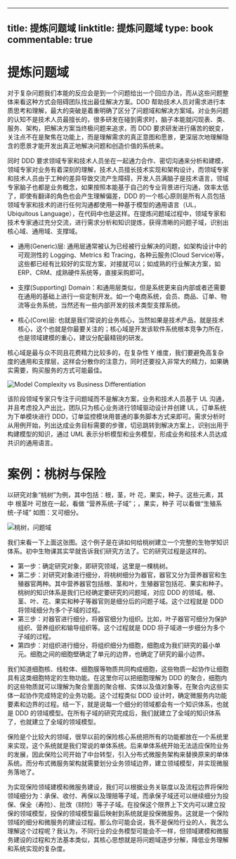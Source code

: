 
---
title: 提炼问题域
linktitle: 提炼问题域
type: book
commentable: true
---

# 提炼问题域

对于复杂问题我们本能的反应会是到一个问题给出一个回应办法，而从这些问题整体来看这种方式会阻碍团队找出最佳解决方案。DDD 帮助技术人员对需求进行本质思考和理解，最大的突破是着重明确了区分了问题域和解决方案域。对业务问题的认知不是技术人员最擅长的，很多研发在碰到需求时，脑子本能就闪现表、类、服务、架构，把解决方案当终极问题来追求，而 DDD 要求研发进行痛苦的蜕变，关注点不在是聚焦在功能上，而是理解需求的真正意图和愿景，更深层次地理解隐含的愿景才能开发出真正地解决问题和创造价值的系统来。

同时 DDD 要求领域专家和技术人员坐在一起通力合作、密切沟通来分析和建模，领域专家对业务有着深刻的理解，技术人员擅长技术实现和架构设计，而领域专家和技术人员由于工种的差异导致交流产生障碍，开发人员满脑子是技术语言，领域专家脑子也都是业务概念，如果按照本能基于自己的专业背景进行沟通，效率太低了，即使有翻译的角色也会产生理解偏差，DDD 的一个核心原则是所有人员包括领域专家和技术的进行任何沟通都使用一种基于模型的通用语言（UL，Ubiquitous Language），在代码中也是这样。在提炼问题域过程中，领域专家和技术专家通过充分交流，进行需求分析和知识提炼，获得清晰的问题子域，识别出核心域、通用域、支撑域。

- 通用(Generic)层: 通用层通常被认为已经被行业解决的问题，如架构设计中的可观测性的 Logging、Metrics 和 Tracing，各种云服务(Cloud Service)等，这些都已经有比较好的实现方案，对接就可以；如成熟的行业解决方案，如 ERP、CRM、成熟硬件系统等，直接采购即可。

- 支撑(Supporting) Domain：和通用层类似，但是系统更来自内部或者还需要在通用的基础上进行一些定制开发。如一个电商系统，会员、商品、订单、物流等业务系统，当然还有一些内部开发的技术类型支撑系统。

- 核心(Core)层: 也就是我们常说的业务核心，当然如果是技术产品，就是技术核心，这个也就是你最要关注的；核心域是开发该软件系统根本竞争力所在，也是领域建模的重心，建议分配最精锐的研发。

核心域是最与众不同且花费精力比较多的，在复杂性 Y 维度，我们要避免高复杂度的通用和支撑层，这样会分散你的注意力，同时还要投入非常大的精力，如果确实需要，购买服务的方式可能最佳。

![Model Complexity vs Business Differentiation](https://s1.ax1x.com/2020/09/13/w0LIdf.png)

该阶段领域专家只专注于问题域而不是解决方案，业务和技术人员基于 UL 沟通，并且考虑投入产出比，团队只为核心业务进行领域驱动设计并创建 UL，订单系统为下单模块进行 DDD，订单监控模块用普通的事务脚本方式来即可。需求分析时从用例开始，列出达成业务目标需要的步骤，切忌跳转到解决方案上，识别出用于构建模型的知识，通过 UML 表示分析模型和业务模型，形成业务和技术人员达成共识的通用语言。

# 案例：桃树与保险

以研究对象“桃树”为例，其中包括：根，茎，叶 花，果实，种子。这些元素，其中 根茎叶 可放在一起，看做 “营养系统-子域”；，果实，种子 可以看做“生殖系统-子域” 如图：又可细分。

![桃树，问题域](https://s3.ax1x.com/2021/02/05/y8C9TH.md.png)

我们来看一下上面这张图。这个例子是在讲如何给桃树建立一个完整的生物学知识体系。初中生物课其实早就告诉我们研究方法了。它的研究过程是这样的。

- 第一步：确定研究对象，即研究领域，这里是一棵桃树。
- 第二步：对研究对象进行细分，将桃树细分为器官，器官又分为营养器官和生殖器官两种。其中营养器官包括根、茎和叶，生殖器官包括花、果实和种子。桃树的知识体系是我们已经确定要研究的问题域，对应 DDD 的领域。根、茎、叶、花、果实和种子等器官则是细分后的问题子域。这个过程就是 DDD 将领域细分为多个子域的过程。
- 第三步：对器官进行细分，将器官细分为组织。比如，叶子器官可细分为保护组织、营养组织和输导组织等。这个过程就是 DDD 将子域进一步细分为多个子域的过程。
- 第四步：对组织进行细分，将组织细分为细胞，细胞成为我们研究的最小单元。细胞之间的细胞壁确定了单元的边界，也确定了研究的最小边界。

我们知道细胞核、线粒体、细胞膜等物质共同构成细胞，这些物质一起协作让细胞具有这类细胞特定的生物功能。在这里你可以把细胞理解为 DDD 的聚合，细胞内的这些物质就可以理解为聚合里面的聚合根、实体以及值对象等，在聚合内这些实体一起协作完成特定的业务功能。这个过程类似 DDD 设计时，确定微服务内功能要素和边界的过程。结一下，就是说每一个细分的领域都会有一个知识体系，也就是 DDD 的领域模型。在所有子域的研究完成后，我们就建立了全域的知识体系了，也就建立了全域的领域模型。

保险是个比较大的领域，很早以前的保险核心系统把所有的功能都放在一个系统里来实现，这个系统就是我们常说的单体系统。后来单体系统开始无法适应保险业务的发展，因此保险公司开始了中台转型，引入分布式微服务架构来替换原来的单体系统。而分布式微服务架构就需要划分业务领域边界，建立领域模型，并实现微服务落地了。

为实现保险领域建模和微服务建设，我们可以根据业务关联度以及流程边界将保险领域细分为：承保、收付、再保以及理赔等子域，而承保子域还可以继续细分为投保、保全（寿险）、批改（财险）等子子域。在投保这个限界上下文内可以建立投保的领域模型，投保的领域模型最后映射到系统就是投保微服务。这就是一个保险领域的细分和微服务的建设过程。那么你可能会说，我不是保险行业的人，我怎么理解这个过程呢？我认为，不同行业的业务模型可能会不一样，但领域建模和微服务建设的过程和方法基本类似，其核心思想就是将问题域逐步分解，降低业务理解和系统实现的复杂度。

    